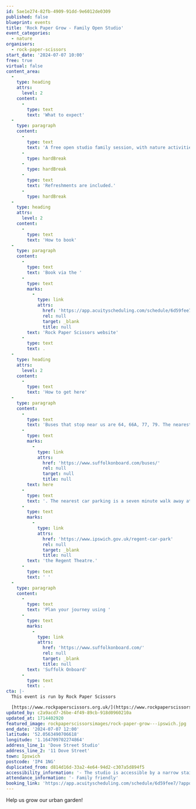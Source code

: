 ```yaml
---
id: 5ae1e274-82fb-4909-91dd-9e6012de0309
published: false
blueprint: events
title: 'Rock Paper Grow - Family Open Studio'
event_categories:
  - nature
organisers:
  - rock-paper-scissors
start_date: '2024-07-07 10:00'
free: true
virtual: false
content_area:
  -
    type: heading
    attrs:
      level: 2
    content:
      -
        type: text
        text: 'What to expect'
  -
    type: paragraph
    content:
      -
        type: text
        text: 'A free open studio family session, with nature activities, help grow our urban garden and take part in lots of fun creative activities!'
      -
        type: hardBreak
      -
        type: hardBreak
      -
        type: text
        text: 'Refreshments are included.'
      -
        type: hardBreak
  -
    type: heading
    attrs:
      level: 2
    content:
      -
        type: text
        text: 'How to book'
  -
    type: paragraph
    content:
      -
        type: text
        text: 'Book via the '
      -
        type: text
        marks:
          -
            type: link
            attrs:
              href: 'https://app.acuityscheduling.com/schedule/6d59fee7/?appointmentTypeIds[]=62445892'
              rel: null
              target: _blank
              title: null
        text: 'Rock Paper Scissors website'
      -
        type: text
        text: .
  -
    type: heading
    attrs:
      level: 2
    content:
      -
        type: text
        text: 'How to get here'
  -
    type: paragraph
    content:
      -
        type: text
        text: 'Buses that stop near us are 64, 66A, 77, 79. The nearest bus stop is one minute walk away, see the latest bus timetables '
      -
        type: text
        marks:
          -
            type: link
            attrs:
              href: 'https://www.suffolkonboard.com/buses/'
              rel: null
              target: null
              title: null
        text: here
      -
        type: text
        text: '. The nearest car parking is a seven minute walk away at '
      -
        type: text
        marks:
          -
            type: link
            attrs:
              href: 'https://www.ipswich.gov.uk/regent-car-park'
              rel: null
              target: _blank
              title: null
        text: 'the Regent Theatre.'
      -
        type: text
        text: ' '
  -
    type: paragraph
    content:
      -
        type: text
        text: 'Plan your journey using '
      -
        type: text
        marks:
          -
            type: link
            attrs:
              href: 'https://www.suffolkonboard.com/'
              rel: null
              target: _blank
              title: null
        text: 'Suffolk Onboard'
      -
        type: text
        text: .
cta: |-
  This event is run by Rock Paper Scissors

  [https://www.rockpaperscissors.org.uk/](https://www.rockpaperscissors.org.uk/)
updated_by: c2a9acd7-26be-4f49-89cb-918d0960210a
updated_at: 1714402920
featured_image: rockpaperscissorsimages/rock-paper-grow---ipswich.jpg
end_date: '2024-07-07 12:00'
latitude: '52.0563490706618'
longitude: '1.164709702274864'
address_line_1: 'Dove Street Studio'
address_line_2: '11 Dove Street'
town: Ipswich
postcode: 'IP4 1NG'
duplicated_from: d814d16d-33a2-4e64-94d2-c307a5d894f5
accessibility_information: '- The studio is accessible by a narrow staircase'
attendance_information: '- Family friendly'
booking_link: 'https://app.acuityscheduling.com/schedule/6d59fee7/?appointmentTypeIds[]=62445892'
---
```

Help us grow our urban garden!